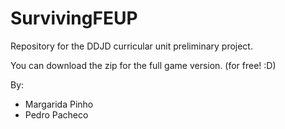 # SurvivingFEUP
Repository for the DDJD curricular unit preliminary project.

You can download the zip for the full game version. (for free! :D)

By:
- Margarida Pinho
- Pedro Pacheco
